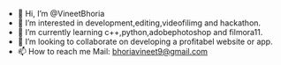 - 👋 Hi, I’m @VineetBhoria
- 👀 I’m interested in development,editing,videofilimg and hackathon.
- 🌱 I’m currently learning c++,python,adobephotoshop and filmora11.
- 💞️ I’m looking to collaborate on developing a profitabel website or app.
- 📫 How to reach me Mail: bhoriavineet9@gmail.com

<!---
VineetBhoria/VineetBhoria is a ✨ special ✨ repository because its `README.md` (this file) appears on your GitHub profile.
You can click the Preview link to take a look at your changes.
--->
